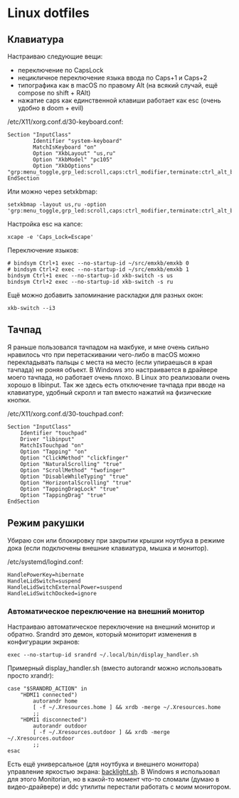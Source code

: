 # Linux dotfiles

## Клавиатура

Настраиваю следующие вещи:

- переключение по CapsLock
- нецикличное переключение языка ввода по Caps+1 и Caps+2
- типографика как в macOS по правому Alt (на всякий случай, ещё compose по shift + RAlt)
- нажатие caps как единственной клавиши работает как esc (очень удобно в doom + evil)

/etc/X11/xorg.conf.d/30-keyboard.conf:

    Section "InputClass"
            Identifier "system-keyboard"
            MatchIsKeyboard "on"
            Option "XkbLayout" "us,ru"
            Option "XkbModel" "pc105"
            Option "XkbOptions" "grp:menu_toggle,grp_led:scroll,caps:ctrl_modifier,terminate:ctrl_alt_bksp,lv3:ralt_switch_multikey,misc:typo"
    EndSection

Или можно через setxkbmap:

    setxkbmap -layout us,ru -option 'grp:menu_toggle,grp_led:scroll,caps:ctrl_modifier,terminate:ctrl_alt_bksp,lv3:ralt_switch_multikey,misc:typo'

Настройка esc на капсе:

    xcape -e 'Caps_Lock=Escape'

Переключение языков:

    # bindsym Ctrl+1 exec --no-startup-id ~/src/emxkb/emxkb 0
    # bindsym Ctrl+2 exec --no-startup-id ~/src/emxkb/emxkb 1
    bindsym Ctrl+1 exec --no-startup-id xkb-switch -s us
    bindsym Ctrl+2 exec --no-startup-id xkb-switch -s ru

Ещё можно добавить запоминание раскладки для разных окон:

    xkb-switch --i3

## Тачпад

Я раньше пользовался тачпадом на макбуке, и мне очень сильно нравилось что при перетаскивании чего-либо в macOS можно перекладывать пальцы с места на место (если упираешься в края тачпада) не роняя объект. В Windows это настраивается в драйвере моего тачпада, но работает очень плохо. В Linux это реализовали очень хорошо в libinput. Так же здесь есть отключение тачпада при вводе на клавиатуре, удобный скролл и тап вместо нажатий на физические кнопки.

/etc/X11/xorg.conf.d/30-touchpad.conf:

    Section "InputClass"
        Identifier "touchpad"
        Driver "libinput"
        MatchIsTouchpad "on"
        Option "Tapping" "on"
        Option "ClickMethod" "clickfinger"
        Option "NaturalScrolling" "true"
        Option "ScrollMethod" "twofinger"
        Option "DisableWhileTyping" "true"
        Option "HorizontalScrolling" "true"
        Option "TappingDragLock" "true"
        Option "TappingDrag" "true"
    EndSection

## Режим ракушки

Убираю сон или блокировку при закрытии крышки ноутбука в режиме дока (если подключены внешние клавиатура, мышка и монитор).

/etc/systemd/logind.conf:

    HandlePowerKey=hibernate
    HandleLidSwitch=suspend
    HandleLidSwitchExternalPower=suspend
    HandleLidSwitchDocked=ignore

### Автоматическое переключение на внешний монитор

Настраиваю автоматическое переключение на внешний монитор и обратно.
Srandrd это демон, который мониторит изменения в конфигурации экранов:

    exec --no-startup-id srandrd ~/.local/bin/display_handler.sh

Примерный display_handler.sh (вместо autorandr можно использовать просто xrandr):

``` shell
case "$SRANDRD_ACTION" in
    "HDMI1 connected")
        autorandr home
        [ -f ~/.Xresources.home ] && xrdb -merge ~/.Xresources.home
        ;;
    "HDMI1 disconnected")
        autorandr outdoor
        [ -f ~/.Xresources.outdoor ] && xrdb -merge ~/.Xresources.outdoor
        ;;
esac
```

Есть ещё универсальное (для ноутбука и внешнего монитора) управление яркостью экрана: [backlight.sh](https://github.com/paulelms/shell_helpers/blob/master/backlight.sh).
В Windows я использовал для этого Monitorian, но в какой-то момент что-то сломали (думаю в видео-драйвере) и ddc утилиты перестали работать с моим монитором.
